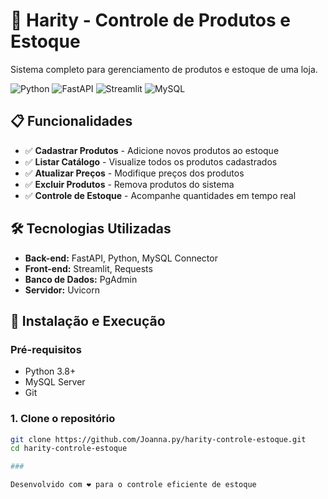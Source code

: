 # 🏪 Harity - Controle de Produtos e Estoque

Sistema completo para gerenciamento de produtos e estoque de uma loja.

![Python](https://img.shields.io/badge/Python-3.8+-blue.svg)
![FastAPI](https://img.shields.io/badge/FastAPI-0.104+-green.svg)
![Streamlit](https://img.shields.io/badge/Streamlit-1.28+-red.svg)
![MySQL](https://img.shields.io/badge/MySQL-8.0+-orange.svg)

## 📋 Funcionalidades

- ✅ **Cadastrar Produtos** - Adicione novos produtos ao estoque
- ✅ **Listar Catálogo** - Visualize todos os produtos cadastrados  
- ✅ **Atualizar Preços** - Modifique preços dos produtos
- ✅ **Excluir Produtos** - Remova produtos do sistema
- ✅ **Controle de Estoque** - Acompanhe quantidades em tempo real

## 🛠️ Tecnologias Utilizadas

- **Back-end:** FastAPI, Python, MySQL Connector
- **Front-end:** Streamlit, Requests
- **Banco de Dados:** PgAdmin
- **Servidor:** Uvicorn

## 🚀 Instalação e Execução

### Pré-requisitos
- Python 3.8+
- MySQL Server
- Git

### 1. Clone o repositório
```bash
git clone https://github.com/Joanna.py/harity-controle-estoque.git
cd harity-controle-estoque

### 

Desenvolvido com ❤️ para o controle eficiente de estoque